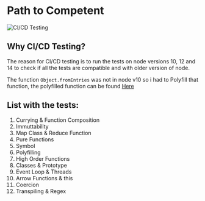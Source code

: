 # Path to Competent

![CI/CD Testing](https://github.com/RaresAil/path_to_competent/workflows/CI/CD%20Testing/badge.svg)

## Why CI/CD Testing?

The reason for CI/CD testing is to run the tests on node versions 10, 12 and 14 to check if all the tests are compatible and with older version of node.

The function `Object.fromEntries` was not in node v10 so i had to Polyfill that function, the polyfilled function can be found [Here](polyfill/fromEntries.js)

## List with the tests:

1. Currying & Function Composition
2. Immuttability
3. Map Class & Reduce Function
4. Pure Functions
5. Symbol
6. Polyfilling
7. High Order Functions
8. Classes & Prototype
9. Event Loop & Threads
10. Arrow Functions & this
11. Coercion
12. Transpiling & Regex
